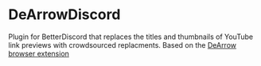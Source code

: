 # DeArrowDiscord

Plugin for BetterDiscord that replaces the titles and thumbnails of YouTube link previews with crowdsourced replacments.
Based on the [DeArrow browser extension](https://chrome.google.com/webstore/detail/dearrow-better-titles-and/enamippconapkdmgfgjchkhakpfinmaj)

